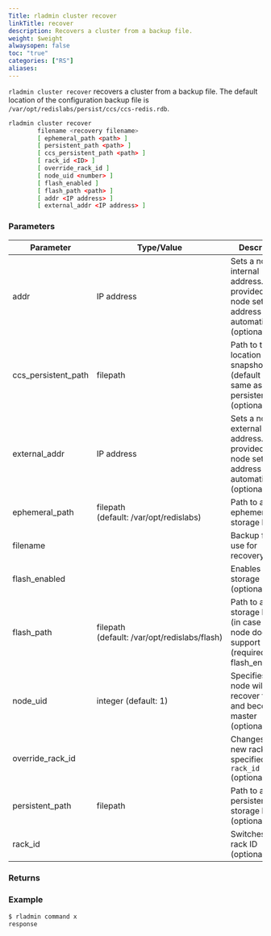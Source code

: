 ```yaml
---
Title: rladmin cluster recover
linkTitle: recover
description: Recovers a cluster from a backup file.
weight: $weight
alwaysopen: false
toc: "true"
categories: ["RS"]
aliases: 
---
```


`rladmin cluster recover` recovers a cluster from a backup file. The default location of the configuration backup file is `/var/opt/redislabs/persist/ccs/ccs-redis.rdb`.

```sh
rladmin cluster recover 
        filename <recovery filename> 
        [ ephemeral_path <path> ] 
        [ persistent_path <path> ]
        [ ccs_persistent_path <path> ]
        [ rack_id <ID> ] 
        [ override_rack_id ] 
        [ node_uid <number> ] 
        [ flash_enabled ] 
        [ flash_path <path> ] 
        [ addr <IP address> ] 
        [ external_addr <IP address> ]
```

### Parameters

| Parameter | Type/Value | Description |
|-----------|------------|-------------|
| addr | IP address | Sets a node's internal address. If not provided, the node sets the address automatically. (optional) |
| ccs_persistent_path | filepath | Path to the location of CCS snapshots (default is the same as persistent_path) (optional) |
| external_addr | IP address | Sets a node's external address. If not provided, the node sets the address automatically. (optional) |
| ephemeral_path | filepath (default:&nbsp;/var/opt/redislabs) | Path to an ephemeral storage location |
| filename | | Backup file to use for recovery |
| flash_enabled | | Enables flash storage (optional) |
| flash_path | filepath (default:&nbsp;/var/opt/redislabs/flash) | Path to a flash storage location (in case the node does not support CAPI) (required if flash_enabled) |
| node_uid | integer (default:&nbsp;1) | Specifies which node will recover first and become master (optional) |
| override_rack_id | | Changes to a new rack, specified by `rack_id` (optional) |
| persistent_path | filepath | Path to a persistent storage location (optional) |
| rack_id |  | Switches to this rack ID (optional) |

### Returns

### Example

```sh
$ rladmin command x
response
```
